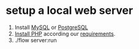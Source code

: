 # setup a local web server

1. Install [MySQL](https://www.mysql.com/) or [PostgreSQL](http://www.postgresql.org/)
1. [Install PHP](http://php.net/manual/en/install.php) according our [requirements](http://flowframework.readthedocs.org//en/stable/TheDefinitiveGuide/PartII/Requirements.html).
1. ./flow server:run
